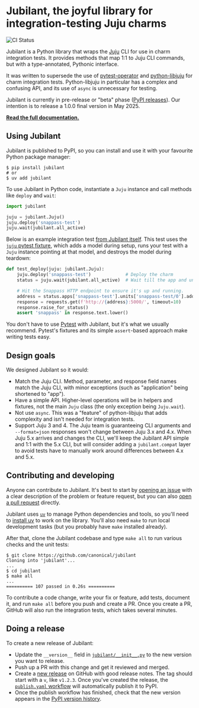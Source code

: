 # Jubilant, the joyful library for integration-testing Juju charms

![CI Status](https://github.com/canonical/jubilant/actions/workflows/ci.yaml/badge.svg)

Jubilant is a Python library that wraps the [Juju](https://juju.is/) CLI for use in charm integration tests. It provides methods that map 1:1 to Juju CLI commands, but with a type-annotated, Pythonic interface.

It was written to supersede the use of [pytest-operator](https://github.com/charmed-kubernetes/pytest-operator) and [python-libjuju](https://github.com/juju/python-libjuju/) for charm integration tests. Python-libjuju in particular has a complex and confusing API, and its use of `async` is unnecessary for testing.

Jubilant is currently in pre-release or "beta" phase ([PyPI releases](https://pypi.org/project/jubilant/#history)). Our intention is to release a 1.0.0 final version in May 2025.

[**Read the full documentation.**](https://canonical-jubilant.readthedocs-hosted.com/)


## Using Jubilant

Jubilant is published to PyPI, so you can install and use it with your favourite Python package manager:

```
$ pip install jubilant
# or
$ uv add jubilant
```

To use Jubilant in Python code, instantiate a `Juju` instance and call methods like `deploy` and `wait`:

```python
import jubilant

juju = jubilant.Juju()
juju.deploy('snappass-test')
juju.wait(jubilant.all_active)
```

Below is an example integration test [from Jubilant itself](https://github.com/canonical/jubilant/blob/main/tests/integration/test_basic.py). This test uses the [`juju` pytest fixture](https://github.com/canonical/jubilant/blob/main/tests/integration/conftest.py), which adds a model during setup, runs your test with a `Juju` instance pointing at that model, and destroys the model during teardown:

```python
def test_deploy(juju: jubilant.Juju):
    juju.deploy('snappass-test')             # Deploy the charm
    status = juju.wait(jubilant.all_active)  # Wait till the app and unit are 'active'

    # Hit the Snappass HTTP endpoint to ensure it's up and running.
    address = status.apps['snappass-test'].units['snappass-test/0'].address
    response = requests.get(f'http://{address}:5000/', timeout=10)
    response.raise_for_status()
    assert 'snappass' in response.text.lower()
```

You don't have to use [Pytest](https://docs.pytest.org/en/stable/) with Jubilant, but it's what we usually recommend. Pytest's fixtures and its simple `assert`-based approach make writing tests easy.


## Design goals

We designed Jubilant so it would:

- Match the Juju CLI. Method, parameter, and response field names match the Juju CLI, with minor exceptions (such as "application" being shortened to "app").
- Have a simple API. Higher-level operations will be in helpers and fixtures, not the main `Juju` class (the only exception being `Juju.wait`).
- Not use `async`. This was a "feature" of python-libjuju that adds complexity and isn't needed for integration tests.
- Support Juju 3 and 4. The Juju team is guaranteeing CLI arguments and `--format=json` responses won't change between Juju 3.x and 4.x. When Juju 5.x arrives and changes the CLI, we'll keep the Jubilant API simple and 1:1 with the 5.x CLI, but will consider adding a `jubilant.compat` layer to avoid tests have to manually work around differences between 4.x and 5.x.


## Contributing and developing

Anyone can contribute to Jubilant. It's best to start by [opening an issue](https://github.com/canonical/jubilant/issues) with a clear description of the problem or feature request, but you can also [open a pull request](https://github.com/canonical/jubilant/pulls) directly.

Jubilant uses [`uv`](https://docs.astral.sh/uv/) to manage Python dependencies and tools, so you'll need to [install uv](https://docs.astral.sh/uv/#installation) to work on the library. You'll also need `make` to run local development tasks (but you probably have `make` installed already).

After that, clone the Jubilant codebase and type `make all` to run various checks and the unit tests:

```
$ git clone https://github.com/canonical/jubilant
Cloning into 'jubilant'...
...
$ cd jubilant
$ make all
...
========== 107 passed in 0.26s ==========
```

To contribute a code change, write your fix or feature, add tests, document it, and run `make all` before you push and create a PR. Once you create a PR, GitHub will also run the integration tests, which takes several minutes.


## Doing a release

To create a new release of Jubilant:

- Update the `__version__` field in [`jubilant/__init__.py`](https://github.com/canonical/jubilant/blob/main/jubilant/__init__.py) to the new version you want to release.
- Push up a PR with this change and get it reviewed and merged.
- Create a [new release](https://github.com/canonical/jubilant/releases/new) on GitHub with good release notes. The tag should start with a `v`, like `v1.2.3`. Once you've created the release, the [`publish.yaml` workflow](https://github.com/canonical/jubilant/blob/main/.github/workflows/publish.yaml) will automatically publish it to PyPI.
- Once the publish workflow has finished, check that the new version appears in the [PyPI version history](https://pypi.org/project/jubilant/#history).
